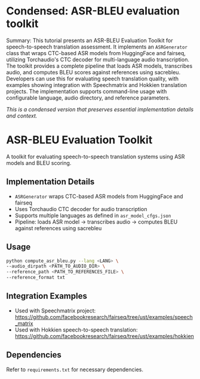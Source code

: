 # Condensed: ASR-BLEU evaluation toolkit

Summary: This tutorial presents an ASR-BLEU Evaluation Toolkit for speech-to-speech translation assessment. It implements an `ASRGenerator` class that wraps CTC-based ASR models from HuggingFace and fairseq, utilizing Torchaudio's CTC decoder for multi-language audio transcription. The toolkit provides a complete pipeline that loads ASR models, transcribes audio, and computes BLEU scores against references using sacrebleu. Developers can use this for evaluating speech translation quality, with examples showing integration with Speechmatrix and Hokkien translation projects. The implementation supports command-line usage with configurable language, audio directory, and reference parameters.

*This is a condensed version that preserves essential implementation details and context.*

# ASR-BLEU Evaluation Toolkit

A toolkit for evaluating speech-to-speech translation systems using ASR models and BLEU scoring.

## Implementation Details

- `ASRGenerator` wraps CTC-based ASR models from HuggingFace and fairseq
- Uses Torchaudio CTC decoder for audio transcription
- Supports multiple languages as defined in `asr_model_cfgs.json`
- Pipeline: loads ASR model → transcribes audio → computes BLEU against references using sacrebleu

## Usage

```bash
python compute_asr_bleu.py --lang <LANG> \
--audio_dirpath <PATH_TO_AUDIO_DIR> \
--reference_path <PATH_TO_REFERENCES_FILE> \
--reference_format txt
```

## Integration Examples

- Used with Speechmatrix project: https://github.com/facebookresearch/fairseq/tree/ust/examples/speech_matrix
- Used with Hokkien speech-to-speech translation: https://github.com/facebookresearch/fairseq/tree/ust/examples/hokkien

## Dependencies

Refer to `requirements.txt` for necessary dependencies.
